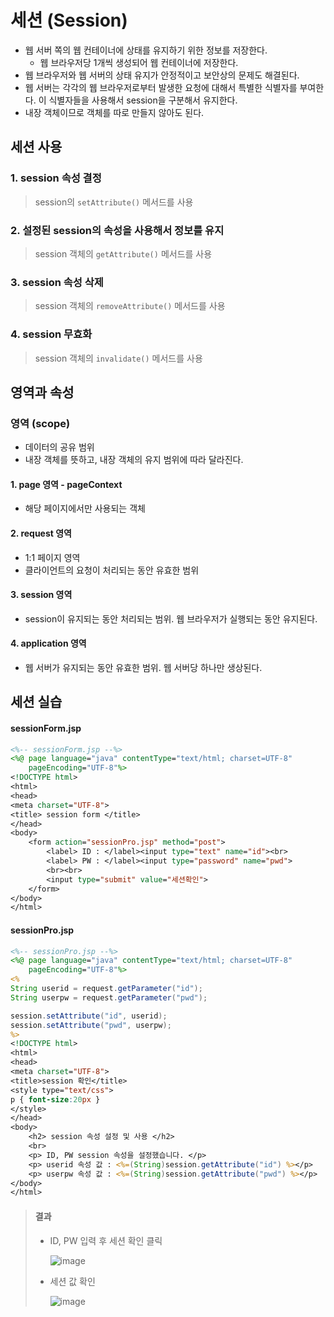 # 세션 (Session)
* 웹 서버 쪽의 웹 컨테이너에 상태를 유지하기 위한 정보를 저장한다.
  * 웹 브라우저당 1개씩 생성되어 웹 컨테이너에 저장한다.
* 웹 브라우저와 웹 서버의 상태 유지가 안정적이고 보안상의 문제도 해결된다.
* 웹 서버는 각각의 웹 브라우저로부터 발생한 요청에 대해서 특별한 식별자를 부여한다. 이 식별자들을 사용해서 session을 구분해서 유지한다.
* 내장 객체이므로 객체를 따로 만들지 않아도 된다.

## 세션 사용
### 1. session 속성 결정
> session의 `setAttribute()` 메서드를 사용
### 2. 설정된 session의 속성을 사용해서 정보를 유지
> session 객체의 `getAttribute()` 메서드를 사용
### 3. session 속성 삭제
> session 객체의 `removeAttribute()` 메서드를 사용
### 4. session 무효화
> session 객체의 `invalidate()` 메서드를 사용
 
## 영역과 속성
### 영역 (scope)
* 데이터의 공유 범위
* 내장 객체를 뜻하고, 내장 객체의 유지 범위에 따라 달라진다.

#### 1. page 영역 - pageContext
* 해당 페이지에서만 사용되는 객체
#### 2. request 영역
* 1:1 페이지 영역
* 클라이언트의 요청이 처리되는 동안 유효한 범위
#### 3. session 영역
* session이 유지되는 동안 처리되는 범위. 웹 브라우저가 실행되는 동안 유지된다.
#### 4. application 영역
* 웹 서버가 유지되는 동안 유효한 범위. 웹 서버당 하나만 생상된다.

## 세션 실습
#### sessionForm.jsp
```jsp
<%-- sessionForm.jsp --%>
<%@ page language="java" contentType="text/html; charset=UTF-8"
    pageEncoding="UTF-8"%>
<!DOCTYPE html>
<html>
<head>
<meta charset="UTF-8">
<title> session form </title>
</head>
<body>
	<form action="sessionPro.jsp" method="post">
		<label> ID : </label><input type="text" name="id"><br>
		<label> PW : </label><input type="password" name="pwd">
		<br><br>
		<input type="submit" value="세션확인">
	</form>
</body>
</html>
```

#### sessionPro.jsp
```jsp
<%-- sessionPro.jsp --%>
<%@ page language="java" contentType="text/html; charset=UTF-8"
    pageEncoding="UTF-8"%>
<%
String userid = request.getParameter("id");
String userpw = request.getParameter("pwd");

session.setAttribute("id", userid);
session.setAttribute("pwd", userpw);
%>
<!DOCTYPE html>
<html>
<head>
<meta charset="UTF-8">
<title>session 확인</title>
<style type="text/css">
p { font-size:20px }
</style>
</head>
<body>
	<h2> session 속성 설정 및 사용 </h2>
	<br>
	<p> ID, PW session 속성을 설정했습니다. </p>
	<p> userid 속성 값 : <%=(String)session.getAttribute("id") %></p>
	<p> userpw 속성 값 : <%=(String)session.getAttribute("pwd") %></p>
</body>
</html>
```

> #### 결과
> * ID, PW 입력 후 세션 확인 클릭
>   
>   ![image](https://user-images.githubusercontent.com/79209568/116084039-512d4480-a6d8-11eb-9de9-103dc08b7de3.png)
> * 세션 값 확인
>   
>   ![image](https://user-images.githubusercontent.com/79209568/116084129-6904c880-a6d8-11eb-839a-97c426bec8c1.png)



